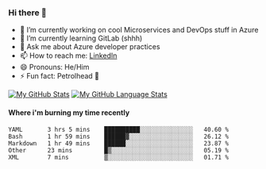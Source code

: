 ### Hi there 👋

- 🔭 I’m currently working on cool Microservices and DevOps stuff in Azure
- 🌱 I’m currently learning GitLab (shhh)
- 💬 Ask me about Azure developer practices
- 📫 How to reach me: [LinkedIn](https://www.linkedin.com/in/gordonbyers/)
- 😄 Pronouns: He/Him 
- ⚡ Fun fact: Petrolhead 🚙

[![My GitHub Stats](https://github-readme-stats.vercel.app/api/?username=gordonby&count_private=true&theme=tokyonight&showicons=true)]()
[![My GitHub Language Stats](https://github-readme-stats.vercel.app/api/top-langs/?username=gordonby&langs_count=5&theme=tokyonight)]()

#### Where i'm burning my time recently
<!--START_SECTION:waka-->
```text
YAML       3 hrs 5 mins    ██████████░░░░░░░░░░░░░░░   40.60 % 
Bash       1 hr 59 mins    ██████▓░░░░░░░░░░░░░░░░░░   26.12 % 
Markdown   1 hr 49 mins    ██████░░░░░░░░░░░░░░░░░░░   23.87 % 
Other      23 mins         █▒░░░░░░░░░░░░░░░░░░░░░░░   05.19 % 
XML        7 mins          ▒░░░░░░░░░░░░░░░░░░░░░░░░   01.71 % 
```
<!--END_SECTION:waka-->
